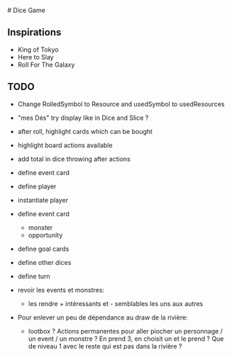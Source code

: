 # Dice Game

## Inspirations

- King of Tokyo
- Here to Slay
- Roll For The Galaxy

## TODO

- Change RolledSymbol to Resource and usedSymbol to usedResources
- "mes Dés" try display like in Dice and Slice ?
- after roll, highlight cards which can be bought
- highlight board actions available
- add total in dice throwing after actions
- define event card
- define player
- instantiate player
- define event card
  - monster
  - opportunity
- define goal cards
- define other dices
- define turn

- revoir les events et monstres:

  - les rendre + intéressants et - semblables les uns aux autres

- Pour enlever un peu de dépendance au draw de la rivière:
  - lootbox ? Actions permanentes pour aller piocher un personnage / un event / un monstre ? En prend 3, en choisit un et le prend ? Que de niveau 1 avec le reste qui est pas dans la rivière ?
